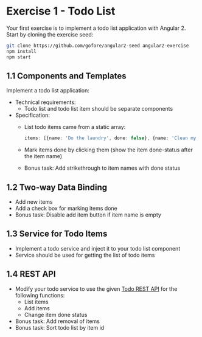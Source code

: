 # Exercise 1 - Todo List

Your first exercise is to implement a todo list application with Angular 2. Start by cloning the exercise seed:
```bash
git clone https://github.com/gofore/angular2-seed angular2-exercise
npm install
npm start
```

## 1.1 Components and Templates
Implement a todo list application:
- Technical requirements:
  - Todo list and todo list item should be separate components
- Specification:
  - List todo items came from a static array:

    ```typescript
    items: [{name: 'Do the laundry', done: false}, {name: 'Clean my room', done: false}];
    ```

  - Mark items done by clicking them (show the item done-status after the item name)
  - Bonus task: Add strikethrough to item names with done status

## 1.2 Two-way Data Binding

- Add new items
- Add a check box for marking items done
- Bonus task: Disable add item button if item name is empty

## 1.3 Service for Todo Items

- Implement a todo service and inject it to your todo list component
- Service should be used for getting the list of todo items

## 1.4 REST API

- Modify your todo service to use the given [Todo REST API](https://github.com/gofore/todo-backend) for the following functions:
  - List items
  - Add items
  - Change item done status
- Bonus task: Add removal of items
- Bonus task: Sort todo list by item id
